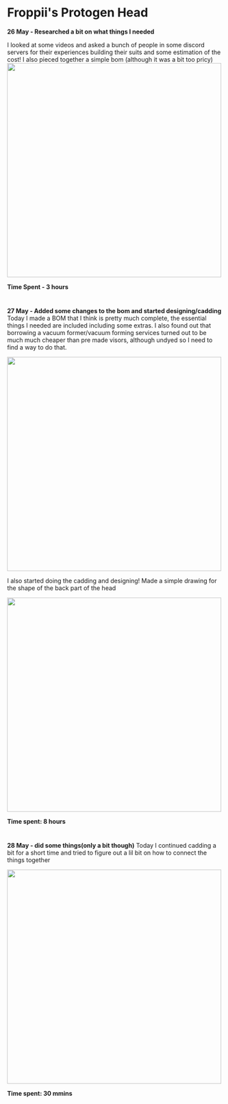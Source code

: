 # Froppii's Protogen Head
**26 May - Researched a bit on what things I needed**

I looked at some videos and asked a bunch of people in some discord servers for their experiences building their suits and some estimation of the cost! I also pieced together a simple bom (although it was a bit too pricy)
<img src="https://hc-cdn.hel1.your-objectstorage.com/s/v3/2934b2e9ccbfa103ede5b0f44b6db2a5a5a56dc9_image.png" width="500">

**Time Spent - 3 hours**
#
**27 May - Added some changes to the bom and started designing/cadding** 
Today I made a BOM that I think is pretty much complete, the essential things I needed are included including some extras. I also found out that borrowing a vacuum former/vacuum forming services turned out to be much much cheaper than pre made visors, although undyed so I need to find a way to do that.

<img src="https://hc-cdn.hel1.your-objectstorage.com/s/v3/69b031de945466199a5ec3b4a12718b40fa0aac1_image.png" width="500">

I also started doing the cadding and designing! Made a simple drawing for the shape of the back part of the head

<img src="https://hc-cdn.hel1.your-objectstorage.com/s/v3/f9fffe2fc1aa91277e72a7333c0a2c991339d271_screenshot_2025-05-28_12.39.37_am.png" width="500">

**Time spent: 8 hours** 
#
**28 May - did some things(only a bit though)**
Today I continued cadding a bit for a short time and tried to figure out a lil bit on how to connect the things together

<img src="https://hc-cdn.hel1.your-objectstorage.com/s/v3/86ce97891335ee9cde3544406b146be2772a0a7f_image.png" width="500">

**Time spent: 30 mmins**


